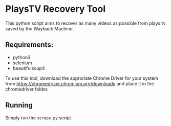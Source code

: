 # PlaysTV Recovery Tool

This python script aims to recover as many videos as possible from plays.tv saved by the Wayback Machine.

## Requirements:
 - python3
 - selenium
 - beautifulsoup4

To use this tool, download the approriate Chrome Driver for your system from https://chromedriver.chromium.org/downloads and place it in the chromedriver folder.

## Running

Simply run the `scrape.py` script
